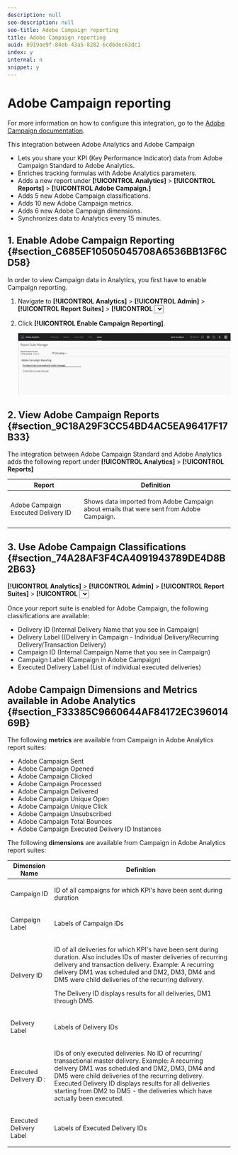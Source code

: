 ```yaml
---
description: null
seo-description: null
seo-title: Adobe Campaign reporting
title: Adobe Campaign reporting
uuid: 0919ae9f-84eb-43a5-8282-6cd6dec63dc1
index: y
internal: n
snippet: y
---
```


# Adobe Campaign reporting

For more information on how to configure this integration, go to the [Adobe Campaign documentation](https://helpx.adobe.com/campaign/standard/integrating/using/about-campaign-analytics-integration.html).

This integration between Adobe Analytics and Adobe Campaign

* Lets you share your KPI (Key Performance Indicator) data from Adobe Campaign Standard to Adobe Analytics. 
* Enriches tracking formulas with Adobe Analytics parameters. 
* Adds a new report under  **[!UICONTROL Analytics]** > **[!UICONTROL Reports]** > **[!UICONTROL Adobe Campaign.]** 
* Adds 5 new Adobe Campaign classifications. 
* Adds 10 new Adobe Campaign metrics. 
* Adds 6 new Adobe Campaign dimensions. 
* Synchronizes data to Analytics every 15 minutes.

## 1. Enable Adobe Campaign Reporting {#section_C685EF10505045708A6536BB13F6CD58}

In order to view Campaign data in Analytics, you first have to enable Campaign reporting.

1. Navigate to  **[!UICONTROL Analytics]** > **[!UICONTROL Admin]** > **[!UICONTROL Report Suites]** > **[!UICONTROL <select report suite>]** > **[!UICONTROL Edit Settings]** > **[!UICONTROL Adobe Campaign]** > **[!UICONTROL Adobe Campaign Reporting]** . 
1. Click **[!UICONTROL Enable Campaign Reporting]**.

   ![](assets/enable-campaign.png)

## 2. View Adobe Campaign Reports {#section_9C18A29F3CC54BD4AC5EA96417F17B33}

The integration between Adobe Campaign Standard and Adobe Analytics adds the following report under  **[!UICONTROL Analytics]** > **[!UICONTROL Reports]** 

<table id="table_3627F40DC90646A7B5E217A88B6FD630"> 
 <thead> 
  <tr> 
   <th colname="col1" class="entry"> Report </th> 
   <th colname="col2" class="entry"> Definition </th> 
  </tr> 
 </thead>
 <tbody> 
  <tr> 
   <td colname="col1"> <p>Adobe Campaign Executed Delivery ID </p> </td> 
   <td colname="col2"> <p>Shows data imported from Adobe Campaign about emails that were sent from Adobe Campaign. </p> </td> 
  </tr> 
 </tbody> 
</table>

## 3. Use Adobe Campaign Classifications {#section_74A28AF3F4CA4091943789DE4D8B2B63}

**[!UICONTROL Analytics]** > **[!UICONTROL Admin]** > **[!UICONTROL Report Suites]** > **[!UICONTROL <select report suite>]** > **[!UICONTROL Edit Settings]** > **[!UICONTROL Adobe Campaign]** > **[!UICONTROL Adobe Campaign Classifications]**

Once your report suite is enabled for Adobe Campaign, the following classifications are available:

* Delivery ID (Internal Delivery Name that you see in Campaign) 
* Delivery Label ((Delivery in Campaign - Individual Delivery/Recurring Delivery/Transaction Delivery) 
* Campaign ID (Internal Campaign Name that you see in Campaign) 
* Campaign Label (Campaign in Adobe Campaign) 
* Executed Delivery Label (List of individual executed deliveries)

## Adobe Campaign Dimensions and Metrics available in Adobe Analytics {#section_F33385C9660644AF84172EC39601469B}

The following **metrics** are available from Campaign in Adobe Analytics report suites:

* Adobe Campaign Sent 
* Adobe Campaign Opened 
* Adobe Campaign Clicked 
* Adobe Campaign Processed 
* Adobe Campaign Delivered 
* Adobe Campaign Unique Open 
* Adobe Campaign Unique Click 
* Adobe Campaign Unsubscribed 
* Adobe Campaign Total Bounces 
* Adobe Campaign Executed Delivery ID Instances

The following **dimensions** are available from Campaign in Adobe Analytics report suites: 

<table id="table_0CD9446C49DE47A0B0C99AD9DCCAE99D"> 
 <thead> 
  <tr> 
   <th colname="col1" class="entry"> Dimension Name </th> 
   <th colname="col2" class="entry"> Definition </th> 
  </tr> 
 </thead>
 <tbody> 
  <tr> 
   <td colname="col1"> <p>Campaign ID </p> </td> 
   <td colname="col2"> <p>ID of all campaigns for which KPI's have been sent during duration </p> </td> 
  </tr> 
  <tr> 
   <td colname="col1"> <p>Campaign Label </p> </td> 
   <td colname="col2"> <p>Labels of Campaign IDs </p> </td> 
  </tr> 
  <tr> 
   <td colname="col1"> <p>Delivery ID </p> </td> 
   <td colname="col2"> <p>ID of all deliveries for which KPI's have been sent during duration. Also includes IDs of master deliveries of recurring delivery and transaction delivery. Example: A recurring delivery DM1 was scheduled and DM2, DM3, DM4 and DM5 were child deliveries of the recurring delivery. </p> <p>The Delivery ID displays results for all deliveries, DM1 through DM5. </p> </td> 
  </tr> 
  <tr> 
   <td colname="col1"> <p>Delivery Label </p> </td> 
   <td colname="col2"> <p>Labels of Delivery IDs </p> </td> 
  </tr> 
  <tr> 
   <td colname="col1"> <p>Executed Delivery ID : </p> </td> 
   <td colname="col2"> <p>IDs of only executed deliveries. No ID of recurring/ transactional master delivery. Example: A recurring delivery DM1 was scheduled and DM2, DM3, DM4 and DM5 were child deliveries of the recurring delivery. Executed Delivery ID displays results for all deliveries starting from DM2 to DM5 - the deliveries which have actually been executed. </p> </td> 
  </tr> 
  <tr> 
   <td colname="col1"> <p>Executed Delivery Label </p> </td> 
   <td colname="col2"> <p>Labels of Executed Delivery IDs </p> </td> 
  </tr> 
 </tbody> 
</table>

